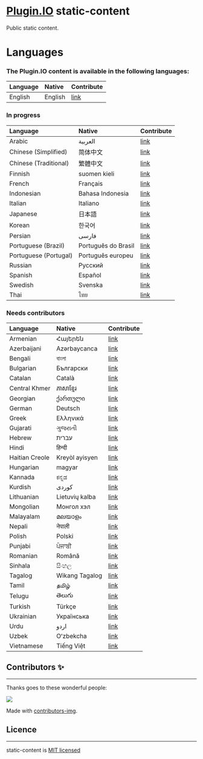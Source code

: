 # [Plugin.IO](https://plugin.io) static-content

Public static content.

# Languages

### The Plugin.IO content is available in the following languages:
  

| Language                | Native                | Contribute                                                           |
| :-----------------------|:----------------------|:---------------------------------------------------------------------|
| English                 | English               | [link](https://github.com/pluginio/static-content/tree/main/lang/en)      |


### In progress
  

| Language                | Native                | Contribute                                                           |
| :-----------------------|:----------------------|:---------------------------------------------------------------------|
| Arabic                  | العربية               | [link](https://github.com/pluginio/static-content/tree/main/lang/ar)      |
| Chinese (Simplified)    | 简体中文               | [link](https://github.com/pluginio/static-content/tree/main/lang/zh-hanz) |
| Chinese (Traditional)   | 繁體中文               | [link](https://github.com/pluginio/static-content/tree/main/lang/zh-hant) |
| Finnish                 | suomen kieli          | [link](https://github.com/pluginio/static-content/tree/main/lang/fi)      |
| French                  | Français              | [link](https://github.com/pluginio/static-content/tree/main/lang/fr)      |
| Indonesian              | Bahasa Indonesia      | [link](https://github.com/pluginio/static-content/tree/main/lang/id)      |
| Italian                 | Italiano              | [link](https://github.com/pluginio/static-content/tree/main/lang/it)      |
| Japanese                | 日本語                 | [link](https://github.com/pluginio/static-content/tree/main/lang/ja)      |
| Korean                  | 한국어                  | [link](https://github.com/pluginio/static-content/tree/main/lang/ko)      |
| Persian                 | فارسی                 | [link](https://github.com/pluginio/static-content/tree/main/lang/fa)      |
| Portuguese (Brazil)     | Português do Brasil   | [link](https://github.com/pluginio/static-content/tree/main/lang/pt-br)   |
| Portuguese (Portugal)   | Português europeu     | [link](https://github.com/pluginio/static-content/tree/main/lang/pt-pt)   |
| Russian                 | Русский               | [link](https://github.com/pluginio/static-content/tree/main/lang/ru)      |
| Spanish                 | Español               | [link](https://github.com/pluginio/static-content/tree/main/lang/es)      |
| Swedish                 | Svenska               | [link](https://github.com/pluginio/static-content/tree/main/lang/sv)      |
| Thai                    | ไทย                   | [link](https://github.com/pluginio/static-content/tree/main/lang/th)      |

### Needs contributors
  

| Language                | Native                | Contribute                                                           |
| :-----------------------|:----------------------|:---------------------------------------------------------------------|
| Armenian                | Հայերեն               | [link](https://github.com/pluginio/static-content/tree/main/lang/hy)      |
| Azerbaijani             | Azərbaycanca          | [link](https://github.com/pluginio/static-content/tree/main/lang/az)      |
| Bengali                 | বাংলা                  | [link](https://github.com/pluginio/static-content/tree/main/lang/bn)      |
| Bulgarian               | Български             | [link](https://github.com/pluginio/static-content/tree/main/lang/bg)      |
| Catalan                 | Català                | [link](https://github.com/pluginio/static-content/tree/main/lang/ca)      |
| Central Khmer           | ភាសាខ្មែរ                | [link](https://github.com/pluginio/static-content/tree/main/lang/km)      |
| Georgian                | ქართული               | [link](https://github.com/pluginio/static-content/tree/main/lang/ka)      |
| German                  | Deutsch               | [link](https://github.com/pluginio/static-content/tree/main/lang/de)      |
| Greek                   | Ελληνικά              | [link](https://github.com/pluginio/static-content/tree/main/lang/el)      |
| Gujarati                | ગુજરાતી                 | [link](https://github.com/pluginio/static-content/tree/main/lang/gu)      |
| Hebrew                  | עברית                 | [link](https://github.com/pluginio/static-content/tree/main/lang/he)      |
| Hindi                   | हिन्दी                   | [link](https://github.com/pluginio/static-content/tree/main/lang/hi)      |
| Haitian Creole          | Kreyòl ayisyen        | [link](https://github.com/pluginio/static-content/tree/main/lang/ht)      |
| Hungarian               | magyar                | [link](https://github.com/pluginio/static-content/tree/main/lang/hu)      |
| Kannada                 | ಕನ್ನಡ                  | [link](https://github.com/pluginio/static-content/tree/main/lang/kn)      |
| Kurdish                 | کوردی‎                 | [link](https://github.com/pluginio/static-content/tree/main/lang/ku)      |
| Lithuanian              | Lietuvių kalba        | [link](https://github.com/pluginio/static-content/tree/main/lang/lt)      |
| Mongolian               | Монгол хэл            | [link](https://github.com/pluginio/static-content/tree/main/lang/mn)      |
| Malayalam               | മലയാളം                | [link](https://github.com/pluginio/static-content/tree/main/lang/ml)      |
| Nepali                  | नेपाली                  | [link](https://github.com/pluginio/static-content/tree/main/lang/ne)      |
| Polish                  | Polski                | [link](https://github.com/pluginio/static-content/tree/main/lang/pl)      |
| Punjabi                 | ਪੰਜਾਬੀ                  | [link](https://github.com/pluginio/static-content/tree/main/lang/pa)      |
| Romanian                | Română                | [link](https://github.com/pluginio/static-content/tree/main/lang/ro)      |
| Sinhala                 | සිංහල                  | [link](https://github.com/pluginio/static-content/tree/main/lang/si)      |
| Tagalog                 | Wikang Tagalog        | [link](https://github.com/pluginio/static-content/tree/main/lang/tl)      |
| Tamil                   | தமிழ்                  | [link](https://github.com/pluginio/static-content/tree/main/lang/ta)      |
| Telugu                  | తెలుగు                 | [link](https://github.com/pluginio/static-content/tree/main/lang/te)      |
| Turkish                 | Türkçe                | [link](https://github.com/pluginio/static-content/tree/main/lang/tr)      |
| Ukrainian               | Українська            | [link](https://github.com/pluginio/static-content/tree/main/lang/uk)      |
| Urdu                    | اردو                  | [link](https://github.com/pluginio/static-content/tree/main/lang/ur)      |
| Uzbek                   | Oʻzbekcha             | [link](https://github.com/pluginio/static-content/tree/main/lang/uz)      |
| Vietnamese              | Tiếng Việt            | [link](https://github.com/pluginio/static-content/tree/main/lang/vi)      |
  

## Contributors ✨
---

Thanks goes to these wonderful people:

<a href="https://github.com/pluginio/static-content/graphs/contributors">
  <img src="https://contrib.rocks/image?repo=pluginio/static-content" />
</a>

Made with [contributors-img](https://contrib.rocks).  
  
  
## Licence
---

static-content is [MIT licensed](https://github.com/pluginio/static-content/blob/main/LICENSE)